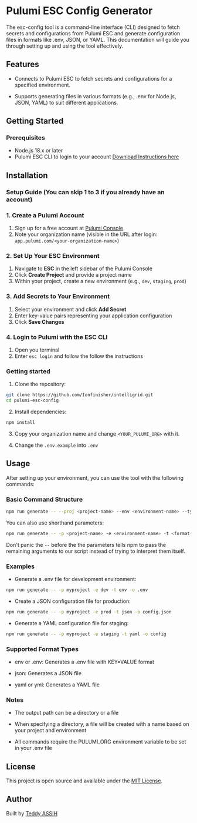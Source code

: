 # Pulumi ESC Config Generator

The esc-config tool is a command-line interface (CLI) designed to fetch secrets and configurations from Pulumi ESC and generate configuration files in formats like .env, JSON, or YAML. This documentation will guide you through setting up and using the tool effectively.

## Features

- Connects to Pulumi ESC to fetch secrets and configurations for a specified environment.

- Supports generating files in various formats (e.g., .env for Node.js, JSON, YAML) to suit different applications.

## Getting Started

### Prerequisites

- Node.js 18.x or later
- Pulumi ESC CLI to login to your account [Download Instructions here](https://www.pulumi.com/docs/esc/download-install/)

## Installation

### Setup Guide (You can skip 1 to 3 if you already have an account)

### 1. Create a Pulumi Account

1. Sign up for a free account at [Pulumi Console](https://app.pulumi.com/signup)
2. Note your organization name (visible in the URL after login: `app.pulumi.com/<your-organization-name>`)

### 2. Set Up Your ESC Environment

1. Navigate to **ESC** in the left sidebar of the Pulumi Console
2. Click **Create Project** and provide a project name
3. Within your project, create a new environment (e.g., `dev`, `staging`, `prod`)

### 3. Add Secrets to Your Environment

1. Select your environment and click **Add Secret**
2. Enter key-value pairs representing your application configuration
3. Click **Save Changes**

### 4. Login to Pulumi with the ESC CLI

1. Open you terminal
2. Enter `esc login` and follow the follow the instructions

### Getting started

1. Clone the repository:

```bash
git clone https://github.com/Ionfinisher/intelligrid.git
cd pulumi-esc-config
```

2. Install dependencies:

```bash
npm install
```

3. Copy your organization name and change `<YOUR_PULUMI_ORG>` with it.

4. Change the `.env.example` into `.env`

## Usage

After setting up your environment, you can use the tool with the following commands:

### Basic Command Structure

```bash
npm run generate -- --proj <project-name> --env <environment-name> --type <format-type> --output <output-path>
```

You can also use shorthand parameters:

```bash
npm run generate -- -p <project-name> -e <environment-name> -t <format-type> -o <output-path>
```

Don't panic the `--` before the the parameters tells npm to pass the remaining arguments to our script instead of trying to interpret them itself.

### Examples

- Generate a .env file for development environment:

```bash
npm run generate -- -p myproject -e dev -t env -o .env
```

- Create a JSON configuration file for production:

```bash
npm run generate -- -p myproject -e prod -t json -o config.json
```

- Generate a YAML configuration file for staging:

```bash
npm run generate -- -p myproject -e staging -t yaml -o config
```

### Supported Format Types

- env or .env: Generates a .env file with KEY=VALUE format

- json: Generates a JSON file

- yaml or yml: Generates a YAML file

### Notes

- The output path can be a directory or a file

- When specifying a directory, a file will be created with a name based on your project and environment

- All commands require the PULUMI_ORG environment variable to be set in your .env file

## License

This project is open source and available under the [MIT License](LICENSE).

## Author

Built by [Teddy ASSIH](https://www.linkedin.com/in/teddy-assih-b4204b254/)
